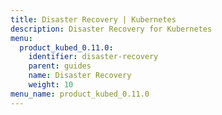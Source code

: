 ```yaml
---
title: Disaster Recovery | Kubernetes
description: Disaster Recovery for Kubernetes
menu:
  product_kubed_0.11.0:
    identifier: disaster-recovery
    parent: guides
    name: Disaster Recovery
    weight: 10
menu_name: product_kubed_0.11.0
---
```

